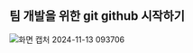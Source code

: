 ## 팀 개발을 위한 git github 시작하기

![화면 캡처 2024-11-13 093706](https://github.com/user-attachments/assets/5688e906-2bc8-4c87-af3a-de5fa71f3854)


<!--
**kimseongan/kimseongan** is a ✨ _special_ ✨ repository because its `README.md` (this file) appears on your GitHub profile.

Here are some ideas to get you started:

- 🔭 I’m currently working on ...
- 🌱 I’m currently learning ...
- 👯 I’m looking to collaborate on ...
- 🤔 I’m looking for help with ...
- 💬 Ask me about ...
- 📫 How to reach me: ...
- 😄 Pronouns: ...
- ⚡ Fun fact: ...
-->
